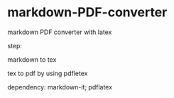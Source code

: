 # markdown-PDF-converter
markdown PDF converter with latex

step:

markdown to tex

tex to pdf by using pdfletex

dependency: markdown-it; pdflatex